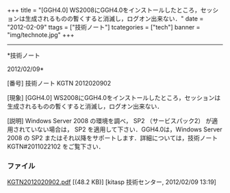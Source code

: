 ﻿+++
title = "[GGH4.0] WS2008にGGH4.0をインストールしたところ，セッションは生成されるものの暫くすると消滅し，ログオン出来ない．"
date = "2012-02-09"
ttags = ["技術ノート"]
tcategories = ["tech"]
banner = "img/technote.jpg"
+++

-----------------------------------------------------------------------------------------------------------------------------

*技術ノート

2012/02/09*


[番号]
技術ノート KGTN 2012020902

[現象]
[GGH4.0]
WS2008にGGH4.0をインストールしたところ，セッションは生成されるものの暫くすると消滅し，ログオン出来ない．

[説明]
Windows Server 2008 の環境を調べ， SP2 （サービスパック2）
が適用されていない場合は， SP2 を適用して下さい．GGH4.0は，Windows
Server 2008 の SP2
またはそれ以降をサポートします．詳細については，技術ノート
KGTN#2011022102 をご覧下さい．


### ファイル

 
 


[KGTN2012020902.pdf](http://techreport.kitasp.net/attachments/download/836/KGTN2012020902.pdf)
 [(48.2 KB)] [kitasp 技術センター, 2012/02/09
13:19]


 


 

